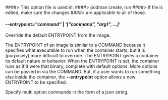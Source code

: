 ####> This option file is used in:
####> podman create, run
####> If file is edited, make sure the changes
####> are applicable to all of those.

#### **--entrypoint**=_"command"_ | _'["command", "arg1", ...]'_

Override the default ENTRYPOINT from the image.

The ENTRYPOINT of an image is similar to a COMMAND
because it specifies what executable to run when the container starts, but it is
(purposely) more difficult to override. The ENTRYPOINT gives a container its
default nature or behavior. When the ENTRYPOINT is set, the
container runs as if it were that binary, complete with default options. More options can be
passed in via the COMMAND. But, if a user wants to run
something else inside the container, the **--entrypoint** option allows a new
ENTRYPOINT to be specified.

Specify multi option commands in the form of a json string.
